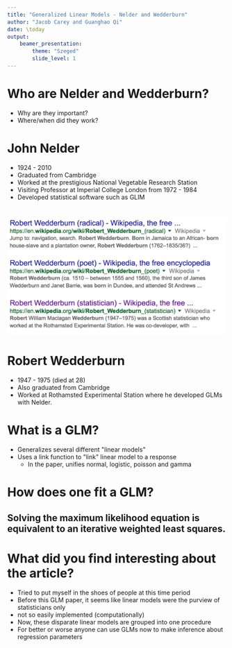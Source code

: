 ```yaml
---
title: "Generalized Linear Models - Nelder and Wedderburn"
author: "Jacob Carey and Guanghao Qi"
date: \today
output: 
    beamer_presentation:
        theme: "Szeged"
        slide_level: 1
---
```


# Who are Nelder and Wedderburn?

- Why are they important?
- Where/when did they work?

# John Nelder
- 1924 - 2010
- Graduated from Cambridge
- Worked at the prestigious National Vegetable Research Station
- Visiting Professor at Imperial College London from 1972 - 1984
- Developed statistical software such as GLIM

# 
![More than one Wedderburn...](img/wedderburn.png)

# Robert Wedderburn
- 1947 - 1975 (died at 28)
- Also graduated from Cambridge
- Worked at  Rothamsted Experimental Station where he developed GLMs with Nelder.

# What is a GLM?
- Generalizes several different "linear models"
- Uses a link function to "link" linear model to a response
    - In the paper, unifies normal, logistic, poisson and gamma

# How does one fit a GLM?

## Solving the maximum likelihood equation is equivalent to an iterative weighted least squares.

# What did you find interesting about the article?
- Tried to put myself in the shoes of people at this time period
- Before this GLM paper, it seems like linear models were the purview of statisticians only
- not so easily implemented (computationally)
- Now, these disparate linear models are grouped into one procedure
- For better or worse anyone can use GLMs now to make inference about regression parameters
